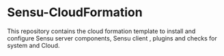 # Sensu-CloudFormation
This repository contains the cloud formation template to install and configure Sensu server components, Sensu client , plugins and checks for system and Cloud.
